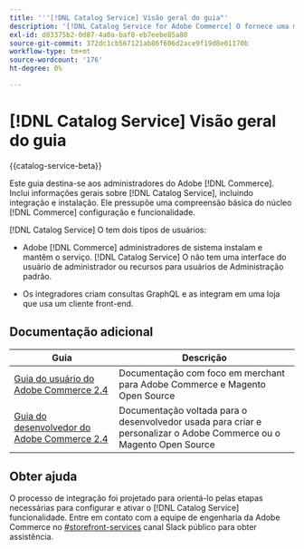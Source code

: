 ```yaml
---
title: '''[!DNL Catalog Service] Visão geral do guia"'
description: '[!DNL Catalog Service for Adobe Commerce] O fornece uma maneira de recuperar o conteúdo de Páginas de exibição de produto e Páginas de lista de produtos mais rapidamente do que as consultas GraphQL nativas da Adobe Commerce.'
exl-id: d83375b2-0d87-4a0a-baf8-eb7eebe85a80
source-git-commit: 372dc1cb567121ab86f606d2ace9f19d8e01170b
workflow-type: tm+mt
source-wordcount: '176'
ht-degree: 0%

---
```


# [!DNL Catalog Service] Visão geral do guia

{{catalog-service-beta}}

Este guia destina-se aos administradores do Adobe [!DNL Commerce]. Inclui informações gerais sobre [!DNL Catalog Service], incluindo integração e instalação. Ele pressupõe uma compreensão básica do núcleo [!DNL Commerce] configuração e funcionalidade.

[!DNL Catalog Service] O tem dois tipos de usuários:

* Adobe [!DNL Commerce] administradores de sistema instalam e mantêm o serviço. [!DNL Catalog Service] O não tem uma interface do usuário de administrador ou recursos para usuários de Administração padrão.

* Os integradores criam consultas GraphQL e as integram em uma loja que usa um cliente front-end.

## Documentação adicional

| Guia | Descrição |
|------ | ----------- |
| [Guia do usuário do Adobe Commerce 2.4](https://docs.magento.com/user-guide/) | Documentação com foco em merchant para Adobe Commerce e Magento Open Source |
| [Guia do desenvolvedor do Adobe Commerce 2.4](https://devdocs.magento.com/) | Documentação voltada para o desenvolvedor usada para criar e personalizar o Adobe Commerce ou o Magento Open Source |

## Obter ajuda

O processo de integração foi projetado para orientá-lo pelas etapas necessárias para configurar e ativar o [!DNL Catalog Service] funcionalidade. Entre em contato com a equipe de engenharia da Adobe Commerce no [#storefront-services](https://magentocommeng.slack.com/archives/C03HVPG8RS4) canal Slack público para obter assistência.
